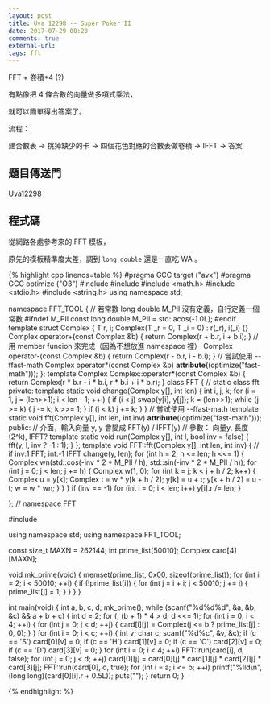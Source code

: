 ```yaml
---
layout: post
title: Uva 12298 -- Super Poker II
date: 2017-07-29 00:20
comments: true
external-url:
tags: fft
---
```


FFT + 卷積*4 (?)

有點像把 4 條合數的向量做多項式乘法，

就可以簡單得出答案了。

流程：

建合數表 -> 挑掉缺少的卡 -> 四個花色對應的合數表做卷積 -> IFFT -> 答案

## 題目傳送門

[Uva12298](https://uva.onlinejudge.org/index.php?option=com_onlinejudge&Itemid=8&page=show_problem&problem=3719)

## 程式碼

從網路各處參考來的 FFT 模板，

原先的模板精準度太差，調到 `long double` 還是一直吃 WA 。

{% highlight cpp linenos=table %}
#pragma GCC target ("avx")
#pragma GCC optimize ("O3")
#include <algorithm>
#include <iostream>
#include <math.h>
#include <stdio.h>
#include <string.h>
using namespace std;

namespace FFT_TOOL {
    // 若常數 long double M_PIl 沒有定義，自行定義一個常數
#ifndef M_PIl
    const long double M_PIl = std::acos(-1.0L);
#endif
    template <class T> struct Complex {
        T r, i;
        Complex(T _r = 0, T _i = 0) : r(_r), i(_i) {}
        Complex<T> operator+(const Complex<T> &b) { return Complex(r + b.r, i + b.i); } // 用 member funcion 來完成（因為不想放進 namespace 裡）
        Complex<T> operator-(const Complex<T> &b) { return Complex(r - b.r, i - b.i); }
        // 嘗試使用 --ffast-math
        Complex<T> operator*(const Complex<T> &b) __attribute__((optimize("fast-math")));
    };
    template <class T>
        Complex<T> Complex<T>::operator*(const Complex<T> &b) {
            return Complex<T>(r * b.r - i * b.i, r * b.i + i * b.r);
        }
    class FFT { // static class fft
        private:
            template <class T>
                static void change(Complex<T> y[], int len) {
                    int i, j, k;
                    for (i = 1, j = (len>>1); i < len - 1; ++i) {
                        if (i < j) swap(y[i], y[j]);
                        k = (len>>1);
                        while (j >= k) {
                            j -= k;
                            k >>= 1;
                        }
                        if (j < k) j += k;
                    }
                }
            // 嘗試使用 --ffast-math
            template <class T> static void fft(Complex<T> y[], int len, int inv) __attribute__((optimize("fast-math")));
        public:
            // 介面，輸入向量 y, y 會變成 FFT(y) / IFFT(y)
            // 參數： 向量y, 長度(2^k), IFFT?
            template <class T> static void run(Complex<T> y[], int l, bool inv = false) {
                fft(y, l, inv ? -1 : 1);
            }
    };
    template <class T>
        void FFT::fft(Complex<T> y[], int len, int inv) { // if inv:1 FFT; int:-1 IFFT
            change(y, len);
            for (int h = 2; h <= len; h <<= 1) {
                Complex<T> wn(std::cos(-inv * 2 * M_PIl / h), std::sin(-inv * 2 * M_PIl / h));
                for (int j = 0; j < len; j += h) {
                    Complex<T> w(1, 0);
                    for (int k = j; k < j + h / 2; k++) {
                        Complex<T> u = y[k];
                        Complex<T> t = w * y[k + h / 2];
                        y[k] = u + t;
                        y[k + h / 2] = u - t;
                        w = w * wn;
                    }
                }
            }
            if (inv == -1)
                for (int i = 0; i < len; i++)
                    y[i].r /= len;
        }

}; // namespace FFT

#include <cstring>

using namespace std;
using namespace FFT_TOOL;

const size_t MAXN = 262144;
int prime_list[50010];
Complex<long double> card[4][MAXN];

void mk_prime(void) {
    memset(prime_list, 0x00, sizeof(prime_list));
    for (int i = 2; i < 50010; ++i) {
        if (!prime_list[i]) {
            for (int j = i + i; j < 50010; j += i) {
                prime_list[j] = 1;
            }
        }
    }
}

int main(void) {
    int a, b, c, d;
    mk_prime();
    while (scanf("%d%d%d", &a, &b, &c) && a + b + c) {
        int d = 2;
        for (; (b + 1) * 4 > d; d <<= 1);
        for (int i = 0; i < 4; ++i) {
            for (int j = 0; j < d; ++j) {
                card[i][j] = Complex<long double>(j <= b ? prime_list[j] : 0, 0);
            }
        }
        for (int i = 0; i < c; ++i) {
            int v; char c;
            scanf("%d%c", &v, &c);
            if (c == 'S') card[0][v] = 0;
            if (c == 'H') card[1][v] = 0;
            if (c == 'C') card[2][v] = 0;
            if (c == 'D') card[3][v] = 0;
        }
        for (int i = 0; i < 4; ++i) FFT::run(card[i], d, false);
        for (int j = 0; j < d; ++j) card[0][j] = card[0][j] * card[1][j] * card[2][j] * card[3][j];
        FFT::run(card[0], d, true);
        for (int i = a; i <= b; ++i)
            printf("%lld\n", (long long)(card[0][i].r + 0.5L));
        puts("");
    }
    return 0;
}

{% endhighlight %}
